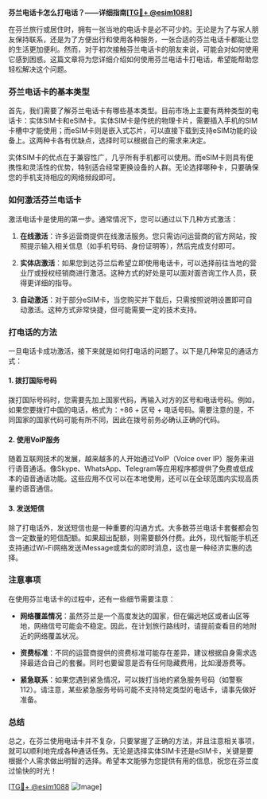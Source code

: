 **芬兰电话卡怎么打电话？——详细指南[[TG💪+ @esim1088](https://t.me/s/esim1088)]**

在芬兰旅行或居住时，拥有一张当地的电话卡是必不可少的。无论是为了与家人朋友保持联系，还是为了方便出行和使用各种服务，一张合适的芬兰电话卡都能让您的生活更加便利。然而，对于初次接触芬兰电话卡的朋友来说，可能会对如何使用它感到困惑。这篇文章将为您详细介绍如何使用芬兰电话卡打电话，希望能帮助您轻松解决这个问题。

### 芬兰电话卡的基本类型

首先，我们需要了解芬兰电话卡有哪些基本类型。目前市场上主要有两种类型的电话卡：实体SIM卡和eSIM卡。实体SIM卡是传统的物理卡片，需要插入手机的SIM卡槽中才能使用；而eSIM卡则是嵌入式芯片，可以直接下载到支持eSIM功能的设备上。这两种卡各有优缺点，选择时可以根据自己的需求来决定。

实体SIM卡的优点在于兼容性广，几乎所有手机都可以使用。而eSIM卡则具有便携性和灵活性的优势，特别适合经常更换设备的人群。无论选择哪种卡，只要确保您的手机支持相应的网络频段即可。

### 如何激活芬兰电话卡

激活电话卡是使用的第一步。通常情况下，您可以通过以下几种方式激活：

1. **在线激活**：许多运营商提供在线激活服务。您只需访问运营商的官方网站，按照提示输入相关信息（如手机号码、身份证明等），然后完成支付即可。
   
2. **实体店激活**：如果您到达芬兰后希望立即使用电话卡，可以选择前往当地的营业厅或授权经销商进行激活。这种方式的好处是可以面对面咨询工作人员，获得更详细的指导。

3. **自动激活**：对于部分eSIM卡，当您购买并下载后，只需按照说明设置即可自动激活。这种方式非常快捷，但可能需要一定的技术支持。

### 打电话的方法

一旦电话卡成功激活，接下来就是如何打电话的问题了。以下是几种常见的通话方式：

#### 1. 拨打国际号码

拨打国际号码时，您需要先加上国家代码，再输入对方的区号和电话号码。例如，如果您要拨打中国的电话，格式为：+86 + 区号 + 电话号码。需要注意的是，不同国家的国家代码可能有所不同，因此在拨号前务必确认正确的代码。

#### 2. 使用VoIP服务

随着互联网技术的发展，越来越多的人开始通过VoIP（Voice over IP）服务来进行语音通话。像Skype、WhatsApp、Telegram等应用程序都提供了免费或低成本的语音通话功能。这些应用不仅可以在本地使用，还可以在全球范围内实现高质量的语音通信。

#### 3. 发送短信

除了打电话外，发送短信也是一种重要的沟通方式。大多数芬兰电话卡套餐都会包含一定数量的短信配额。如果超出配额，则需要额外付费。此外，现代智能手机还支持通过Wi-Fi网络发送iMessage或类似的即时消息，这也是一种经济实惠的选择。

### 注意事项

在使用芬兰电话卡的过程中，还有一些细节需要注意：

- **网络覆盖情况**：虽然芬兰是一个高度发达的国家，但在偏远地区或者山区等地，网络信号可能会不稳定。因此，在计划旅行路线时，请提前查看目的地附近的网络覆盖状况。
  
- **资费标准**：不同的运营商提供的资费标准可能存在差异，建议根据自身需求选择最适合自己的套餐。同时也要留意是否有任何隐藏费用，比如漫游费等。

- **紧急联系**：如果您遇到紧急情况，可以拨打当地的紧急服务号码（如警察112）。请注意，某些紧急服务号码可能不支持特定类型的电话卡，请事先做好准备。

### 总结

总之，在芬兰使用电话卡并不复杂，只要掌握了正确的方法，并且注意相关事项，就可以顺利地完成各种通话任务。无论是选择实体SIM卡还是eSIM卡，关键是要根据个人需求做出明智的选择。希望本文能够为您提供有用的信息，祝您在芬兰度过愉快的时光！

[[TG💪+ @esim1088](https://t.me/s/esim1088) ![Image](https://i.postimg.cc/4NQfJmqS/Snipaste-2025-05-13-00-14-12.png)]